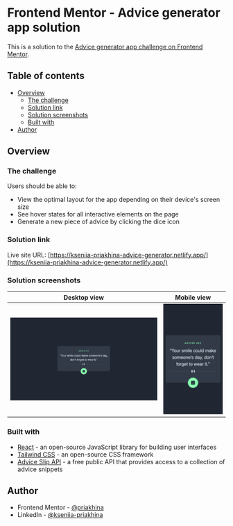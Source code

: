 # Frontend Mentor - Advice generator app solution

This is a solution to the [Advice generator app challenge on Frontend Mentor](https://www.frontendmentor.io/challenges/advice-generator-app-QdUG-13db).

## Table of contents

- [Overview](#overview)
  - [The challenge](#the-challenge)
  - [Solution link](#solution-link)
  - [Solution screenshots](#solution-screenshots)
  - [Built with](#built-with)
- [Author](#author)

## Overview

### The challenge

Users should be able to:

- View the optimal layout for the app depending on their device's screen size
- See hover states for all interactive elements on the page
- Generate a new piece of advice by clicking the dice icon

### Solution link

Live site URL: [https://kseniia-priakhina-advice-generator.netlify.app/](https://kseniia-priakhina-advice-generator.netlify.app/)

### Solution screenshots

<table>
  <thead>
    <tr>
      <th>Desktop view</td>
      <th>Mobile view</td>
    </tr>
  </thead>
  <tbody>
    <tr>
      <td width="70%"><img src="/src/assets/screenshots/advice-generator-desktop-view.png" width="100%" height="auto"></td>
      <td width="30%"><img src="/src/assets/screenshots/advice-generator-mobile-view.png" width="100%" height="auto"></td>
    </tr>
  </tbody>
</table>

### Built with

- [React](https://reactjs.org/) - an open-source JavaScript library for building user interfaces
- [Tailwind CSS](https://tailwindcss.com/) - an open-source CSS framework
- [Advice Slip API](https://api.adviceslip.com) - a free public API that provides access to a collection of advice snippets

## Author

- Frontend Mentor - [@priakhina](https://www.frontendmentor.io/profile/priakhina)
- LinkedIn - [@kseniia-priakhina](https://www.linkedin.com/in/kseniia-priakhina)


